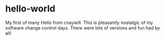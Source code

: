 # hello-world
My first of many
Hello from cnaywill. This is pleasantly nostalgic of my software change control days.
There were lots of versions and fun had by all!
